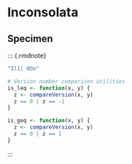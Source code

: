 # Inconsolata

## Specimen

::: {.rmdnote}
```r
"Il1| 0Oo"

# Version number comparison utilities
is_leq <- function(x, y) {
  z <- compareVersion(x, y)
  z == 0 | z == -1
}

is_geq <- function(x, y) {
  z <- compareVersion(x, y)
  z == 0 | z == 1
}
```
:::

<link rel="preconnect" href="https://fonts.googleapis.com">
<link rel="preconnect" href="https://fonts.gstatic.com" crossorigin>
<link href="https://fonts.googleapis.com/css2?family=Inconsolata&display=swap" rel="stylesheet">

<style type="text/css">
.rmdnote code { font-family: "Inconsolata", monospace; }
</style>
